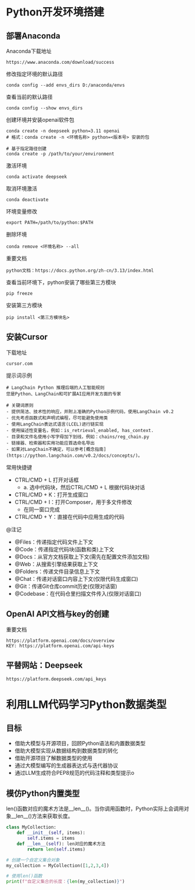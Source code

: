 # Python开发环境搭建

## 部署Anaconda
Anaconda下载地址
```shell
https://www.anaconda.com/download/success
```

修改指定环境的默认路径
```shell
conda config --add envs_dirs D:/anaconda/envs
```

查看当前的默认路径
```shell
conda config --show envs_dirs
```

创建环境并安装openai软件包
```shell
conda create -n deepseek python=3.11 openai
# 格式：conda create -n <环境名称> python=<版本号> 安装的包

# 基于指定路径创建
conda create -p /path/to/your/environment
```

激活环境
```shell
conda activate deepseek
```

取消环境激活
```shell
conda deactivate
```

环境变量修改
```shell
export PATH=/path/to/python:$PATH
```

删除环境
```shell
conda remove <环境名称> --all
```
重要文档
```shell
python文档：https://docs.python.org/zh-cn/3.13/index.html
```

查看当前环境下，python安装了哪些第三方模块
```shell
pip freeze
```

安装第三方模块
```shell
pip install <第三方模块名>
```

## 安装Cursor
下载地址
```shell
cursor.com
```

提示词示例
```shell
# LangChain Python 推理后端的人工智能规则
您是Python、LangChain和可扩展AI应用开发方面的专家

# 关键词原则
- 提供简洁、技术性的响应，并附上准确的Python示例代码，使用LangChain v0.2
- 优先考虑函数式和声明式编程，尽可能避免使用类
- 使用LangChain表达式语言(LCEL)进行链实现
- 使用描述性变量名，例如：is_retrieval_enabled, has_context.
- 目录和文件名使用小写字母加下划线，例如：chains/reg_chain.py
- 链接器、检索器和实用功能应首选命名导出
- 如果对LangChain不确定，可以参考[概念指南](https://python.langchain.com/v0.2/docs/concepts/)。
```

常用快捷键
- CTRL/CMD + L 打开对话框
  - a. 选中代码块，然后CTRL/CMD + L 根据代码块对话
- CTRL/CMD + K：打开生成窗口
- CTRL/CMD + I：打开Composer，用于多文件修改
  - 在同一窗口完成
- CTRL/CMD + Y：直接在代码中应用生成的代码

@注记
- @Files：传递指定代码文件上下文
- @Code：传递指定代码块(函数和类)上下文
- @Docs：从官方文档获取上下文(需先在配置文件添加文档)
- @Web：从搜索引擎结果获取上下文
- @Folders：传递文件目录信息上下文
- @Chat：传递对话窗口内容上下文(仅限代码生成窗口)
- @Git：传递Git仓库commit历史(仅限对话窗)
- @Codebase：在代码仓里扫描文件传入(仅限对话窗口)

## OpenAI API文档与key的创建
重要文档
```shell
https://platform.openai.com/docs/overview
KEY: https://platform.openai.com/api-keys
```

## 平替网站：Deepseek
```shell
https://platform.deepseek.com/api_keys
```

# 利用LLM代码学习Python数据类型
## 目标
- 借助大模型与开源项目，回顾Python语法和内置数据类型
- 借助大模型实现从数据结构到数据类型的转化
- 借助开源项目了解数据类型的使用
- 通过大模型编写的生成器表达式与迭代器协议
- 通过LLM生成符合PEP8规范的代码注释和类型提示o

## 模仿Python内置类型
len()函数对应的魔术方法是__len__()。当你调用函数时，Python实际上会调用对象__len__()方法来获取长度。
```python
class MyCollection:
    def __init__(self, items):
        self.items = items
    def __len__(self): len对应的魔术方法
        return len(self.items)

# 创建一个自定义集合对象
my_collection = MyCollection([1,2,3,4])

# 使用len()函数
print(f"自定义集合的长度：{len(my_collection)}")
```
